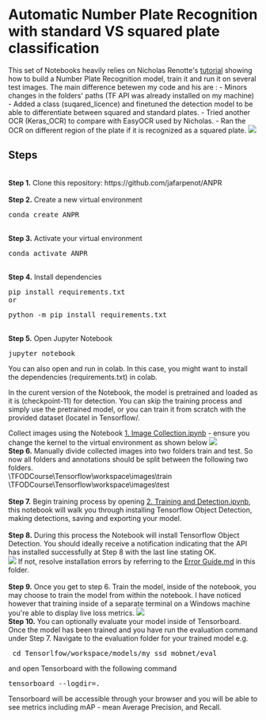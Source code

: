 # Automatic Number Plate Recognition with standard VS squared plate classification
<p>This set of Notebooks heavily relies on Nicholas Renotte's <a href="https://www.youtube.com/watch?v=0-4p_QgrdbE&t=2972sprovides">tutorial</a> showing how to build a Number Plate Recognition model, train it and run it on several test images. The main difference betewen my code and his are :
  - Minors changes in the folders' paths (TF API was already installed on my machine)
  - Added a class (suqared_licence) and finetuned the detection model to be able to differentiate between squared and standard plates.
  - Tried another OCR (Keras_OCR) to compare with EasyOCR used by Nicholas.
  - Ran the OCR on different region of the plate if it is recognized as a squared plate.
  

<img src="https://i.imgur.com/H3tUyKM.png">

## Steps
<br />
<b>Step 1.</b> Clone this repository: https://github.com/jafarpenot/ANPR
<br/><br/>
<b>Step 2.</b> Create a new virtual environment 
<pre>
conda create ANPR
</pre> 
<br/>
<b>Step 3.</b> Activate your virtual environment
<pre>
conda activate ANPR
</pre>
<br/>
<b>Step 4.</b> Install dependencies
<pre>
pip install requirements.txt
or
</pre>
<pre>
python -m pip install requirements.txt
</pre>
<br/>
<b>Step 5.</b> Open Jupyter Notebook
<pre>
jupyter notebook
</pre>
You can also open and run in colab. In this case, you might want to install the dependencies (requirements.txt) in colab.

In the curent version of the Notebook, the model is pretrained and loaded as it is (checkpoint-11) for detection. You can skip the training process and simply use the pretrained model, or you can train it from scratch with the provided dataset (locatel in Tensorflow/. 

Collect images using the Notebook <a href="https://github.com/nicknochnack/TFODCourse/blob/main/1.%20Image%20Collection.ipynb">1. Image Collection.ipynb</a> - ensure you change the kernel to the virtual environment as shown below
<img src="https://i.imgur.com/8yac6Xl.png"> 
<br/>
<b>Step 6.</b> Manually divide collected images into two folders train and test. So now all folders and annotations should be split between the following two folders. <br/>
\TFODCourse\Tensorflow\workspace\images\train<br />
\TFODCourse\Tensorflow\workspace\images\test
<br/><br/>
<b>Step 7.</b> Begin training process by opening <a href="https://github.com/nicknochnack/TFODCourse/blob/main/2.%20Training%20and%20Detection.ipynb">2. Training and Detection.ipynb</a>, this notebook will walk you through installing Tensorflow Object Detection, making detections, saving and exporting your model. 
<br /><br/>
<b>Step 8.</b> During this process the Notebook will install Tensorflow Object Detection. You should ideally receive a notification indicating that the API has installed successfully at Step 8 with the last line stating OK.  
<img src="https://i.imgur.com/FSQFo16.png">
If not, resolve installation errors by referring to the <a href="https://github.com/nicknochnack/TFODCourse/blob/main/README.md">Error Guide.md</a> in this folder.
<br /> <br/>
<b>Step 9.</b> Once you get to step 6. Train the model, inside of the notebook, you may choose to train the model from within the notebook. I have noticed however that training inside of a separate terminal on a Windows machine you're able to display live loss metrics. 
<img src="https://i.imgur.com/K0wLO57.png"> 
<br />
<b>Step 10.</b> You can optionally evaluate your model inside of Tensorboard. Once the model has been trained and you have run the evaluation command under Step 7. Navigate to the evaluation folder for your trained model e.g. 
<pre> cd Tensorlfow/workspace/models/my_ssd_mobnet/eval</pre> 
and open Tensorboard with the following command
<pre>tensorboard --logdir=. </pre>
Tensorboard will be accessible through your browser and you will be able to see metrics including mAP - mean Average Precision, and Recall.
<br />
